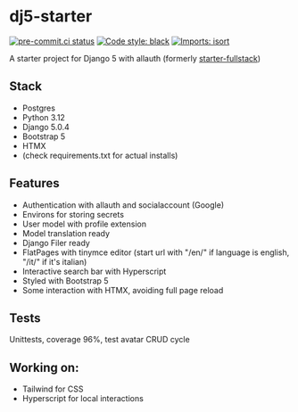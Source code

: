 # dj5-starter
[![pre-commit.ci status](https://results.pre-commit.ci/badge/github/andywar65/dj5-starter/main.svg)](https://results.pre-commit.ci/latest/github/andywar65/dj5-starter/main)
[![Code style: black](https://img.shields.io/badge/code%20style-black-000000.svg)](https://github.com/psf/black)
[![Imports: isort](https://img.shields.io/badge/%20imports-isort-%231674b1?style=flat&labelColor=ef8336)](https://pycqa.github.io/isort/)

A starter project for Django 5 with allauth (formerly [starter-fullstack](https://github.com/andywar65/starter-fullstack))
## Stack
- Postgres
- Python 3.12
- Django 5.0.4
- Bootstrap 5
- HTMX
- (check requirements.txt for actual installs)
## Features
- Authentication with allauth and socialaccount (Google)
- Environs for storing secrets
- User model with profile extension
- Model translation ready
- Django Filer ready
- FlatPages with tinymce editor (start url with "/en/" if language is english, "/it/" if it's italian)
- Interactive search bar with Hyperscript
- Styled with Bootstrap 5
- Some interaction with HTMX, avoiding full page reload
## Tests
Unittests, coverage 96%, test avatar CRUD cycle
## Working on:
- Tailwind for CSS
- Hyperscript for local interactions
